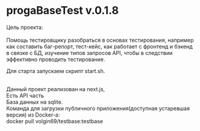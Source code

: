 # progaBaseTest v.0.1.8

Цель проекта:
<br/>
<br/> Помощь тестировщику разобраться в основах тестирования, например как составить баг-репорт, тест-кейс, как работает с фронтенд и бэкенд в связке с БД, изучение типов запросов API, чтобы в следствии эффективно проводить тестирование.

Для старта запускаем скрипт start.sh.

<br/> Данный проект реализован на next.js, 
<br/> Есть API часть
<br/> База данных на sqlite.
<br/> Команда для загрузки публичного приложения(доступная устаревшая версия) из Docker-а: 
<br/>docker pull volgin69/testbase:testbase
